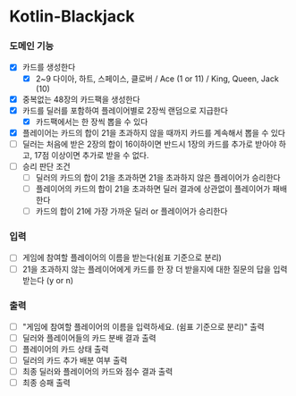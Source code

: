# Kotlin-Blackjack
### 도메인 기능
- [x] 카드를 생성한다
  - [x] 2~9 다이아, 하트, 스페이스, 클로버 / Ace (1 or 11) / King, Queen, Jack (10)
- [x] 중복없는 48장의 카드팩을 생성한다
- [x] 카드를 딜러를 포함하여 플레이어별로 2장씩 랜덤으로 지급한다
  - [x] 카드팩에서는 한 장씩 뽑을 수 있다
- [x] 플레이어는 카드의 합이 21을 초과하지 않을 때까지 카드를 계속해서 뽑을 수 있다
- [ ] 딜러는 처음에 받은 2장의 합이 16이하이면 반드시 1장의 카드를 추가로 받아야 하고, 17점 이상이면 추가로 받을 수 없다.
- [ ] 승리 판단 조건
  - [ ] 딜러의 카드의 합이 21을 초과하면 21을 초과하지 않은 플레이어가 승리한다
  - [ ] 플레이어의 카드의 합이 21을 초과하면 딜러 결과에 상관없이 플레이어가 패배한다
  - [ ] 카드의 합이 21에 가장 가까운 딜러 or 플레이어가 승리한다

### 입력
- [ ] 게임에 참여할 플레이어의 이름을 받는다(쉼표 기준으로 분리)
- [ ] 21을 초과하지 않는 플레이어에게 카드를 한 장 더 받을지에 대한 질문의 답을 입력받는다 (y or n)

### 출력
- [ ] "게임에 참여할 플레이어의 이름을 입력하세요. (쉼표 기준으로 분리)" 출력
- [ ] 딜러와 플레이어들의 카드 분배 결과 출력
- [ ] 플레이어의 카드 상태 출력
- [ ] 딜러의 카드 추가 배분 여부 출력
- [ ] 최종 딜러와 플레이어의 카드와 점수 결과 출력
- [ ] 최종 승패 출력
